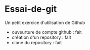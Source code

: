 # Essai-de-git
Un petit exercice d'utilisation de Github

* ouveurture de compte github : fait
* création d'un repository : fait
* clone du repository : fait
